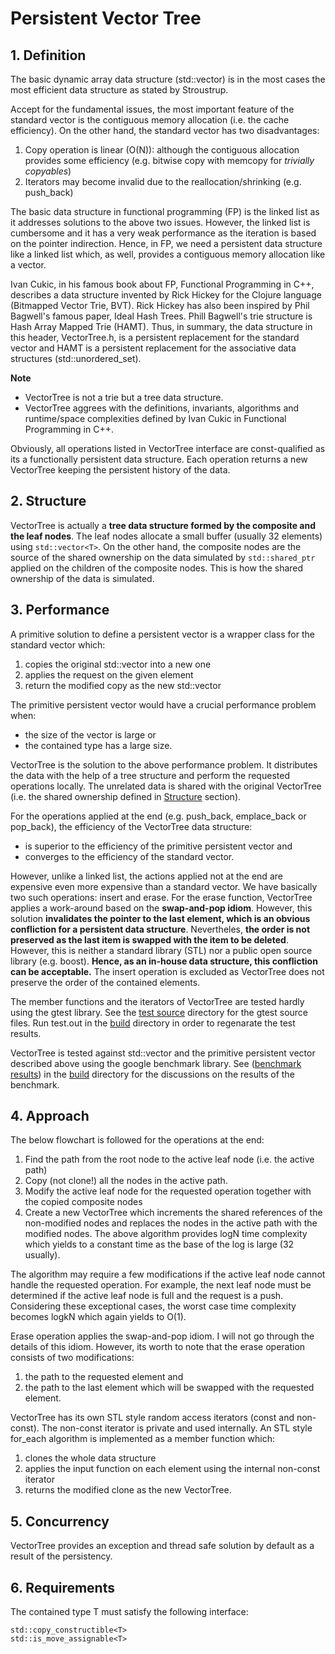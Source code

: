 # Persistent Vector Tree

## 1. Definition
The basic dynamic array data structure (std::vector) is in the most cases the most efficient data structure as stated by Stroustrup.

Accept for the fundamental issues, the most important feature of the standard vector is the contiguous memory allocation (i.e. the cache efficiency).
On the other hand, the standard vector has two disadvantages:
1. Copy operation is linear (O(N)): although the contiguous allocation provides some efficiency (e.g. bitwise copy with memcopy for *trivially copyables*)
2. Iterators may become invalid due to the reallocation/shrinking (e.g. push_back)

The basic data structure in functional programming (FP) is the linked list as it addresses solutions to the above two issues.
However, the linked list is cumbersome and it has a very weak performance as the iteration is based on the pointer indirection.
Hence, in FP, we need a persistent data structure like a linked list which, as well, provides a contiguous memory allocation like a vector.

Ivan Cukic, in his famous book about FP, Functional Programming in C++, describes a data structure 
invented by Rick Hickey for the Clojure language (Bitmapped Vector Trie, BVT).
Rick Hickey has also been inspired by Phil Bagwell's famous paper, Ideal Hash Trees.
Phill Bagwell's trie structure is Hash Array Mapped Trie (HAMT).
Thus, in summary, the data structure in this header, VectorTree.h, is a persistent replacement for the standard vector and 
HAMT is a persistent replacement for the associative data structures (std::unordered_set).

**Note**
- VectorTree is not a trie but a tree data structure.
- VectorTree aggrees with the definitions, invariants, algorithms and runtime/space complexities defined by Ivan Cukic in Functional Programming in C++.

Obviously, all operations listed in VectorTree interface are const-qualified as its a functionally persistent data structure.
Each operation returns a new VectorTree keeping the persistent history of the data.

## 2. Structure
VectorTree is actually a **tree data structure formed by the composite and the leaf nodes**.
The leaf nodes allocate a small buffer (usually 32 elements) using `std::vector<T>`.
On the other hand, the composite nodes are the source of the shared ownership on the data
simulated by `std::shared_ptr` applied on the children of the composite nodes.
This is how the shared ownership of the data is simulated.

## 3. Performance
A primitive solution to define a persistent vector is a wrapper class for the standard vector which:
1. copies the original std::vector into a new one
2. applies the request on the given element
3. return the modified copy as the new std::vector

The primitive persistent vector would have a crucial performance problem when:
- the size of the vector is large or
- the contained type has a large size.

VectorTree is the solution to the above performance problem.
It distributes the data with the help of a tree structure and perform the requested operations locally.
The unrelated data is shared with the original VectorTree (i.e. the shared ownership defined in [Structure](#2-Structure) section).

For the operations applied at the end (e.g. push_back, emplace_back or pop_back), the efficiency of the VectorTree data structure:
- is superior to the efficiency of the primitive persistent vector and
- converges to the efficiency of the standard vector.

However, unlike a linked list, the actions applied not at the end are expensive even more expensive than a standard vector.
We have basically two such operations: insert and erase.
For the erase function, VectorTree applies a work-around based on the **swap-and-pop idiom**.
However, this solution **invalidates the pointer to the last element, which is an obvious confliction for a persistent data structure**.
Nevertheles, **the order is not preserved as the last item is swapped with the item to be deleted**.
However, this is neither a standard library (STL) nor a public open source library (e.g. boost).
**Hence, as an in-house data structure, this confliction can be acceptable.**
The insert operation is excluded as VectorTree does not preserve the order of the contained elements.

The member functions and the iterators of VectorTree are tested hardly using the gtest library.
See the [test source](https://github.com/BarisAlbayrakIEEE/VectorTree/tree/master/test) directory for the gtest source files.
Run test.out in the [build](https://github.com/BarisAlbayrakIEEE/VectorTree/tree/master/build/bin) directory in order to regenarate the test results.

VectorTree is tested against std::vector and the primitive persistent vector described above using the google benchmark library.
See ([benchmark results](benchmark.pdf)) in the [build](https://github.com/BarisAlbayrakIEEE/VectorTree/tree/master/build/bin) directory 
for the discussions on the results of the benchmark.

## 4. Approach
The below flowchart is followed for the operations at the end:
1. Find the path from the root node to the active leaf node (i.e. the active path)
2. Copy (not clone!) all the nodes in the active path.
3. Modify the active leaf node for the requested operation together with the copied composite nodes
4. Create a new VectorTree which increments the shared references of the non-modified nodes and replaces the nodes in the active path with the modified nodes.
The above algorithm provides logN time complexity which yields to a constant time as the base of the log is large (32 usually).

The algorithm may require a few modifications if the active leaf node cannot handle the requested operation.
For example, the next leaf node must be determined if the active leaf node is full and the request is a push.
Considering these exceptional cases, the worst case time complexity becomes logkN which again yields to O(1).

Erase operation applies the swap-and-pop idiom. I will not go through the details of this idiom.
However, its worth to note that the erase operation consists of two modifications:
1. the path to the requested element and
2. the path to the last element which will be swapped with the requested element.

VectorTree has its own STL style random access iterators (const and non-const).
The non-const iterator is private and used internally.
An STL style for_each algorithm is implemented as a member function which:
1. clones the whole data structure
2. applies the input function on each element using the internal non-const iterator
3. returns the modified clone as the new VectorTree.

## 5. Concurrency
VectorTree provides an exception and thread safe solution by default as a result of the persistency.

## 6. Requirements
The contained type T must satisfy the following interface:
```
std::copy_constructible<T>
std::is_move_assignable<T>
```
